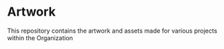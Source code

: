 # Artwork  

This repository contains the artwork and assets made for various projects within the Organization
